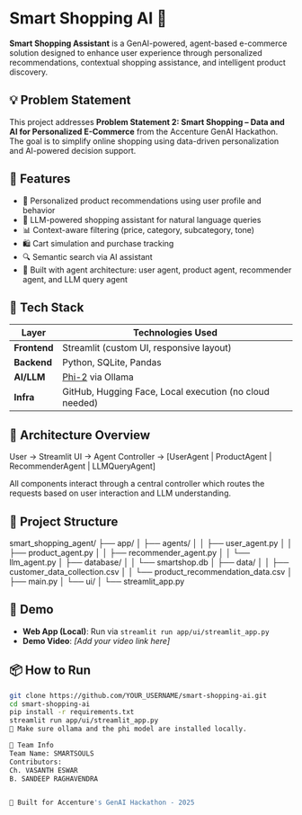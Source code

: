 # Smart Shopping AI 🛒

**Smart Shopping Assistant** is a GenAI-powered, agent-based e-commerce solution designed to enhance user experience through personalized recommendations, contextual shopping assistance, and intelligent product discovery.

## 💡 Problem Statement

This project addresses **Problem Statement 2: Smart Shopping – Data and AI for Personalized E-Commerce** from the Accenture GenAI Hackathon. The goal is to simplify online shopping using data-driven personalization and AI-powered decision support.

## 🚀 Features

- 🎯 Personalized product recommendations using user profile and behavior
- 💬 LLM-powered shopping assistant for natural language queries
- 📊 Context-aware filtering (price, category, subcategory, tone)
- 🛍️ Cart simulation and purchase tracking
- 🔍 Semantic search via AI assistant
- 🧠 Built with agent architecture: user agent, product agent, recommender agent, and LLM query agent

## 🧱 Tech Stack

| Layer        | Technologies Used                                      |
|--------------|--------------------------------------------------------|
| **Frontend** | Streamlit (custom UI, responsive layout)               |
| **Backend**  | Python, SQLite, Pandas                                 |
| **AI/LLM**   | [Phi-2](https://huggingface.co/microsoft/phi-2) via Ollama |
| **Infra**    | GitHub, Hugging Face, Local execution (no cloud needed) |

## 🧠 Architecture Overview

User → Streamlit UI → Agent Controller → [UserAgent | ProductAgent | RecommenderAgent | LLMQueryAgent]



All components interact through a central controller which routes the requests based on user interaction and LLM understanding.

## 📂 Project Structure

smart_shopping_agent/ ├── app/ │ ├── agents/ │ │ ├── user_agent.py │ │ ├── product_agent.py │ │ ├── recommender_agent.py │ │ └── llm_agent.py │ ├── database/ │ │ └── smartshop.db │ ├── data/ │ │ ├── customer_data_collection.csv │ │ └── product_recommendation_data.csv │ ├── main.py │ └── ui/ │ └── streamlit_app.py


## 🧪 Demo

- **Web App (Local)**: Run via `streamlit run app/ui/streamlit_app.py`
- **Demo Video**: _[Add your video link here]_

## 📦 How to Run

```bash
git clone https://github.com/YOUR_USERNAME/smart-shopping-ai.git
cd smart-shopping-ai
pip install -r requirements.txt
streamlit run app/ui/streamlit_app.py
💬 Make sure ollama and the phi model are installed locally.

📍 Team Info
Team Name: SMARTSOULS
Contributors:
Ch. VASANTH ESWAR
B. SANDEEP RAGHAVENDRA


📌 Built for Accenture's GenAI Hackathon - 2025